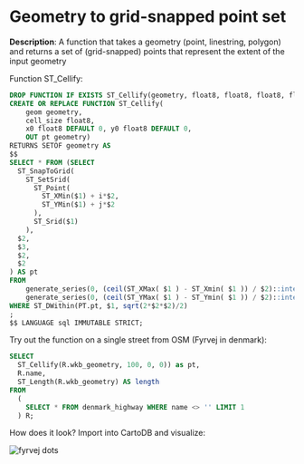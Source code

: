 # Geometry to grid-snapped point set

**Description**: A function that takes a geometry (point, linestring, polygon) and returns a set of (grid-snapped) points that represent the extent of the input geometry

Function ST_Cellify:

```sql
DROP FUNCTION IF EXISTS ST_Cellify(geometry, float8, float8, float8, float8);
CREATE OR REPLACE FUNCTION ST_Cellify(
    geom geometry,
    cell_size float8,
    x0 float8 DEFAULT 0, y0 float8 DEFAULT 0,
    OUT pt geometry)
RETURNS SETOF geometry AS
$$
SELECT * FROM (SELECT 
  ST_SnapToGrid(
    ST_SetSrid(
      ST_Point( 
        ST_XMin($1) + i*$2, 
        ST_YMin($1) + j*$2
      ),
      ST_Srid($1)
    ),
  $2, 
  $3, 
  $2, 
  $2
) AS pt
FROM
    generate_series(0, (ceil(ST_XMax( $1 ) - ST_Xmin( $1 )) / $2)::integer) AS i,
    generate_series(0, (ceil(ST_YMax( $1 ) - ST_Ymin( $1 )) / $2)::integer) AS j) PT
WHERE ST_DWithin(PT.pt, $1, sqrt(2*$2*$2)/2)
;
$$ LANGUAGE sql IMMUTABLE STRICT;
```

Try out the function on a single street from OSM (Fyrvej in denmark):

```sql
SELECT 
  ST_Cellify(R.wkb_geometry, 100, 0, 0)) as pt,
  R.name,
  ST_Length(R.wkb_geometry) AS length
FROM 
  (
	SELECT * FROM denmark_highway WHERE name <> '' LIMIT 1
  ) R;
```

How does it look? Import into CartoDB and visualize:

![fyrvej dots](https://raw.github.com/skipperkongen/phd_cvl/master/sql_wiki/images/st_cellify.png?login=skipperkongen&token=3bb2f71055a3f2fd213478fdccb05c4f)

